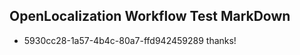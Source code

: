 ## OpenLocalization Workflow Test MarkDown
* 5930cc28-1a57-4b4c-80a7-ffd942459289 
thanks!<!--HONumber=Mar16_HO2-->
